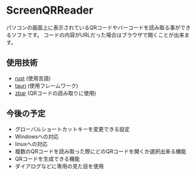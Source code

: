# ScreenQRReader
パソコンの画面上に表示されているQRコードやバーコードを読み取る事ができるソフトです。
コードの内容がURLだった場合はブラウザで開くことが出来ます。

## 使用技術
- [rust](https://github.com/rust-lang/rust) (使用言語)
- [tauri](https://github.com/tauri-apps/tauri) (使用フレームワーク)
- [zbar](https://github.com/mchehab/zbar) (QRコードの読み取りに使用)

## 今後の予定
- グローバルショートカットキーを変更できる設定
- Windowsへの対応
- linuxへの対応
- 複数のQRコードを読み取った際にどのQRコードを開くか選択出来る機能
- QRコードを生成できる機能
- ダイアログなどに専用の見た目を使用
